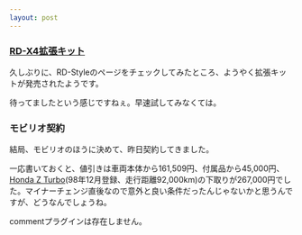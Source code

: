 ```yaml
---
layout: post
---
```

<h3><a href="http://www3.toshiba.co.jp/dvd/j/rd_style_index_j.htm">RD-X4拡張キット</a></h3>
<p>久しぶりに、RD-Styleのページをチェックしてみたところ、ようやく拡張キットが発売されたようです。</p>
<p>待ってましたという感じですねぇ。早速試してみなくては。</p>
<h3>モビリオ契約</h3>
<p>結局、モビリオのほうに決めて、昨日契約してきました。</p>
<p>一応書いておくと、値引きは車両本体から161,509円、付属品から45,000円、<a href="/?page=Honda+Z+Turbo" class="wikipage">Honda Z Turbo</a>(98年12月登録、走行距離92,000km)の下取りが267,000円でした。マイナーチェンジ直後なので意外と良い条件だったんじゃないかと思うんですが、どうなんでしょうね。</p>
<p><span class="error">commentプラグインは存在しません。</span> </p>
